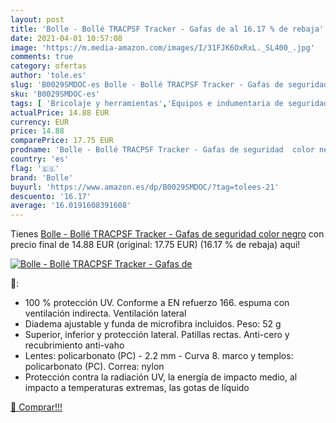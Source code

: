 ```yaml
---
layout: post
title: 'Bolle - Bollé TRACPSF Tracker - Gafas de al 16.17 % de rebaja'
date: 2021-04-01 10:57:08
image: 'https://m.media-amazon.com/images/I/31FJK6OxRxL._SL400_.jpg'
comments: true
category: ofertas
author: 'tole.es'
slug: 'B0029SMDOC-es Bolle - Bollé TRACPSF Tracker - Gafas de seguridad color...'
sku: 'B0029SMDOC-es'
tags: [ 'Bricolaje y herramientas','Equipos e indumentaria de seguridad','Gafas de seguridad','Prevención y seguridad','Protección ocular','bolle','gafas', ]
actualPrice: 14.88 EUR
currency: EUR
price: 14.88
comparePrice: 17.75 EUR
prodname: 'Bolle - Bollé TRACPSF Tracker - Gafas de seguridad  color negro'
country: 'es'
flag: '🇪🇸'
brand: 'Bolle'
buyurl: 'https://www.amazon.es/dp/B0029SMDOC/?tag=tolees-21'
descuento: '16.17'
average: '16.0191608391608'
---
```


Tienes [Bolle - Bollé TRACPSF Tracker - Gafas de seguridad  color negro](https://www.amazon.es/dp/B0029SMDOC/?tag=tolees-21) con precio final de  14.88 EUR (original: 17.75 EUR) (16.17 %  de rebaja) aqui!

[![Bolle - Bollé TRACPSF Tracker - Gafas de](https://m.media-amazon.com/images/I/31FJK6OxRxL._SL400_.jpg)](https://www.amazon.es/dp/B0029SMDOC/?tag=tolees-21)

🔎:

- 100 % protección UV. Conforme a EN refuerzo 166. espuma con ventilación indirecta. Ventilación lateral
- Diadema ajustable y funda de microfibra incluidos. Peso: 52 g
- Superior, inferior y protección lateral. Patillas rectas. Anti-cero y recubrimiento anti-vaho
- Lentes: policarbonato (PC) - 2.2 mm - Curva 8. marco y templos: policarbonato (PC). Correa: nylon
- Protección contra la radiación UV, la energía de impacto medio, al impacto a temperaturas extremas, las gotas de líquido

[🛒 Comprar!!!](https://www.amazon.es/dp/B0029SMDOC/?tag=tolees-21)
